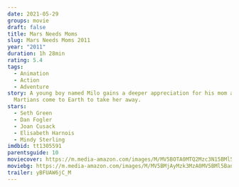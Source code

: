 ```yaml
---
date: 2021-05-29
groups: movie
draft: false
title: Mars Needs Moms
slug: Mars Needs Moms 2011
year: "2011"
duration: 1h 28min
rating: 5.4
tags:
  - Animation
  - Action
  - Adventure
story: A young boy named Milo gains a deeper appreciation for his mom after
  Martians come to Earth to take her away.
stars:
  - Seth Green
  - Dan Fogler
  - Joan Cusack
  - Elisabeth Harnois
  - Mindy Sterling
imdbid: tt1305591
parentsguide: 10
moviecover: https://m.media-amazon.com/images/M/MV5BOTA0MTQ2Mzc3N15BMl5BanBnXkFtZTcwNzA4ODAwNA@@._V1_FMjpg_UX350_.jpg
moviebg: https://m.media-amazon.com/images/M/MV5BMjAyMzk3MzA0MV5BMl5BanBnXkFtZTcwMDE4Nzc0NA@@._V1_FMjpg_UX1280_.jpg
trailer: yBFUAW6jC_M
---
```

